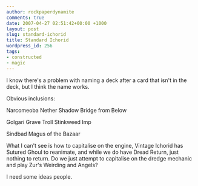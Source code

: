 ```yaml
---
author: rockpaperdynamite
comments: true
date: 2007-04-27 02:51:42+00:00 +1000
layout: post
slug: standard-ichorid
title: Standard Ichorid
wordpress_id: 256
tags:
- constructed
- magic
---
```


I know there's a problem with naming a deck after a card that isn't in the deck, but I think the name works.

Obvious inclusions:

Narcomeoba
Nether Shadow
Bridge from Below

Golgari Grave Troll
Stinkweed Imp

Sindbad
Magus of the Bazaar

What I can't see is how to capitalise on the engine, Vintage Ichorid has Sutured Ghoul to reanimate, and while we do have Dread Return, just nothing to return. Do we just attempt to capitalise on the dredge mechanic and play Zur's Weirding and Angels?

I need some ideas people.
